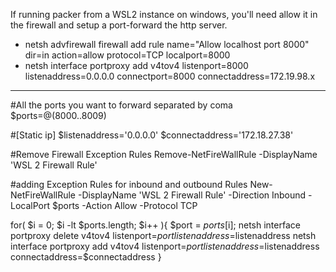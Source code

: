 If running packer from a WSL2 instance on windows, you'll need allow it in the firewall and setup a port-forward the http server.

- netsh advfirewall firewall add rule name="Allow localhost port 8000" dir=in action=allow protocol=TCP localport=8000
- netsh interface portproxy add v4tov4 listenport=8000 listenaddress=0.0.0.0 connectport=8000 connectaddress=172.19.98.x

---------------------------------------------------------------------------------------------------------------------------------

#All the ports you want to forward separated by coma
$ports=@(8000..8009)

#[Static ip]
$listenaddress='0.0.0.0'
$connectaddress='172.18.27.38'

#Remove Firewall Exception Rules
Remove-NetFireWallRule -DisplayName 'WSL 2 Firewall Rule'

#adding Exception Rules for inbound and outbound Rules
New-NetFireWallRule -DisplayName 'WSL 2 Firewall Rule' -Direction Inbound -LocalPort $ports -Action Allow -Protocol TCP

for( $i = 0; $i -lt $ports.length; $i++ ){
  $port = $ports[$i];
  netsh interface portproxy delete v4tov4 listenport=$port listenaddress=$listenaddress
  netsh interface portproxy add v4tov4 listenport=$port listenaddress=$listenaddress connectaddress=$connectaddress
}
